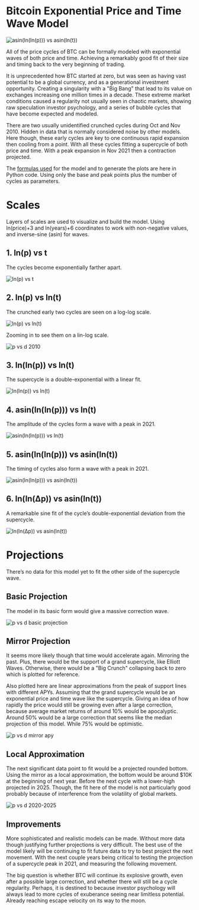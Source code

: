 # Bitcoin Exponential Price and Time Wave Model

![asin(ln(ln(p))) vs asin(ln(t))](plot/scale/5.%20asin%28ln%28ln%28p%29%29%29%20vs%20asin%28ln%28t%29%29%20%5Bpreview%5D.png)

All of the price cycles of BTC can be formally modeled with exponential waves of both price and time. Achieving a remarkably good fit of their size and timing back to the very beginning of trading.

It is unprecedented how BTC started at zero, but was seen as having vast potential to be a global currency, and as a generational investment opportunity. Creating a singularity with a "Big Bang" that lead to its value on exchanges increasing one million times in a decade. These extreme market conditions caused a regularity not usually seen in chaotic markets, showing raw speculation investor psychology, and a series of bubble cycles that have become expected and modeled.

There are two usually unidentified crunched cycles during Oct and Nov 2010. Hidden in data that is normally considered noise by other models. Here though, these early cycles are key to one continuous rapid expansion then cooling from a point. With all these cycles fitting a supercycle of both price and time. With a peak expansion in Nov 2021 then a contraction projected.

The [formulas used](src/model.py) for the model and to generate the plots are here in Python code. Using only the base and peak points plus the number of cycles as parameters.

# Scales

Layers of scales are used to visualize and build the model. Using ln(price)+3 and ln(years)+6 coordinates to work with non-negative values, and inverse-sine (asin) for waves.

## 1. ln(p) vs t

The cycles become exponentially farther apart.

![ln(p) vs t](plot/scale/1.%20ln%28p%29%20vs%20t.png)

## 2. ln(p) vs ln(t)

The crunched early two cycles are seen on a log-log scale.

![ln(p) vs ln(t)](plot/scale/2.%20ln%28p%29%20vs%20ln%28t%29.png)

Zooming in to see them on a lin-log scale.

![p vs d 2010](plot/zoom/p%20vs%20d%20%5B2010%5D.png)

## 3. ln(ln(p)) vs ln(t)

The supercycle is a double-exponential with a linear fit.

![ln(ln(p)) vs ln(t)](plot/scale/3.%20ln%28ln%28p%29%29%20vs%20ln%28t%29.png)

## 4. asin(ln(ln(p))) vs ln(t)

The amplitude of the cycles form a wave with a peak in 2021.

![asin(ln(ln(p))) vs ln(t)](plot/scale/4.%20asin%28ln%28ln%28p%29%29%29%20vs%20ln%28t%29.png)

## 5. asin(ln(ln(p))) vs asin(ln(t))

The timing of cycles also form a wave with a peak in 2021.

![asin(ln(ln(p))) vs asin(ln(t))](plot/scale/5.%20asin%28ln%28ln%28p%29%29%29%20vs%20asin%28ln%28t%29%29.png)

## 6. ln(ln(Δp)) vs asin(ln(t))

A remarkable sine fit of the cycle’s double-exponential deviation from the supercycle.

![ln(ln(Δp)) vs asin(ln(t))](plot/scale/6c.%20ln%28ln%28dp%29%29%20vs%20asin%28ln%28t%29%29.png)

# Projections

There’s no data for this model yet to fit the other side of the supercycle wave.

## Basic Projection

The model in its basic form would give a massive correction wave.

![p vs d basic projection](plot/future/p%20vs%20d%20%5Bbasic%5D.png)

## Mirror Projection

It seems more likely though that time would accelerate again. Mirroring the past. Plus, there would be the support of a grand supercycle, like Elliott Waves. Otherwise, there would be a "Big Crunch" collapsing back to zero which is plotted for reference.

Also plotted here are linear approximations from the peak of support lines with different APYs. Assuming that the grand supercycle would be an exponential price and time wave like the supercycle. Giving an idea of how rapidly the price would still be growing even after a large correction, because average market returns of around 10% would be apocalyptic. Around 50% would be a large correction that seems like the median projection of this model. While 75% would be optimistic.

![p vs d mirror apy](plot/future/p%20vs%20d%20%5Bmirror%20apy%5D.png)

## Local Approximation

The next significant data point to fit would be a projected rounded bottom. Using the mirror as a local approximation, the bottom would be around $10K at the beginning of next year. Before the next cycle with a lower-high projected in 2025. Though, the fit here of the model is not particularly good probably because of interference from the volatility of global markets.

![p vs d 2020-2025](plot/zoom/p%20vs%20d%20%5B2020-2025%5D.png)

## Improvements

More sophisticated and realistic models can be made. Without more data though justifying further projections is very difficult. The best use of the model likely will be continuing to fit future data to try to best project the next movement. With the next couple years being critical to testing the projection of a supercycle peak in 2021, and measuring the following movement.

The big question is whether BTC will continue its explosive growth, even after a possible large correction, and whether there will still be a cycle regularity. Perhaps, it is destined to because investor psychology will always lead to more cycles of exuberance seeing near limitless potential. Already reaching escape velocity on its way to the moon.
